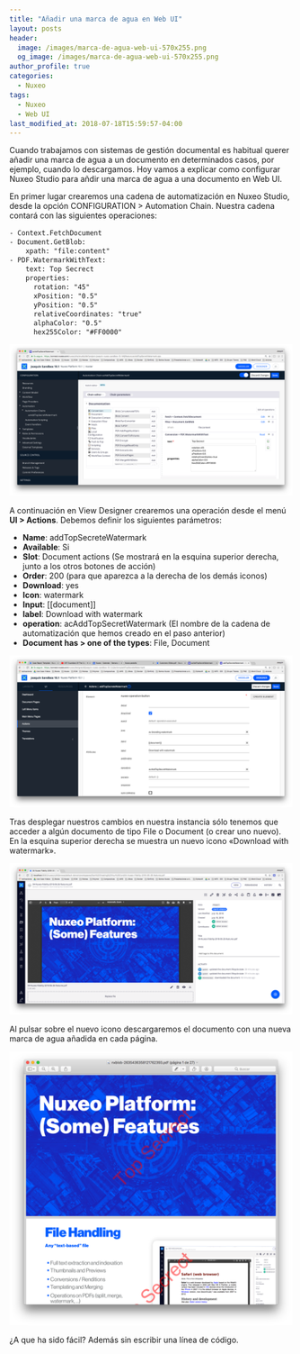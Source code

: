 ```yaml
---
title: "Añadir una marca de agua en Web UI"
layout: posts
header:
  image: /images/marca-de-agua-web-ui-570x255.png
  og_image: /images/marca-de-agua-web-ui-570x255.png
author_profile: true
categories:
  - Nuxeo
tags:
  - Nuxeo
  - Web UI
last_modified_at: 2018-07-18T15:59:57-04:00
---
```



Cuando trabajamos con sistemas de gestión documental es habitual querer añadir una marca de agua  a un documento en determinados casos, por ejemplo, cuando lo descargamos. Hoy vamos a explicar como configurar Nuxeo Studio para añdir una marca de agua a una documento en Web UI.

En primer lugar crearemos una cadena de automatización en Nuxeo Studio, desde la opción CONFIGURATION > Automation Chain. Nuestra cadena contará con las siguientes operaciones:

``` 
- Context.FetchDocument
- Document.GetBlob:
    xpath: "file:content"
- PDF.WatermarkWithText:
    text: Top Secrect
    properties:
      rotation: "45"
      xPosition: "0.5"
      yPosition: "0.5"
      relativeCoordinates: "true"
      alphaColor: "0.5"
      hex255Color: "#FF0000"
``` 

![Nuxeo Studio automation chain: add watermark](/images/nuxeo-studio-automation-chain-add-watermark-1.png "Nuxeo Studio automation chain: add watermark")

A continuación en View Designer crearemos una operación desde el menú **UI > Actions**. Debemos definir los siguientes parámetros:

   - **Name**: addTopSecreteWatermark
   - **Available**: Si
   - **Slot**: Document actions (Se mostrará en la esquina superior derecha, junto a los otros botones de acción)
   - **Order**: 200 (para que aparezca a la derecha de los demás iconos)
   - **Download**: yes
   - **Icon**: watermark
   - **Input**: [[document]]
   - **label**: Download with watermark
   - **operation**: acAddTopSecretWatermark (El nombre de la cadena de automatización que hemos creado en el paso anterior)
   - **Document has > one of the types**: File, Document
 

![View Designer operation add watermark](/images/view-designer-operation-add-watermark.png "View Designer operation add watermark")


Tras desplegar nuestros cambios en nuestra instancia sólo tenemos que acceder a algún documento de tipo File o Document (o crear uno nuevo). En la esquina superior derecha se muestra un nuevo icono «Download with watermark».

![Download with watermark Action button](/images/download-with-watermark-action-button.png "Download with watermark Action button")

Al pulsar sobre el nuevo icono descargaremos el documento con una nueva marca de agua añadida en cada página.

 
![Marca de agua Web UI todas las paginas](/images/marca-de-agua-web-ui-todas-las-paginas.png "Marca de agua Web UI todas las paginas")

¿A que ha sido fácil? Además sin escribir una línea de código.